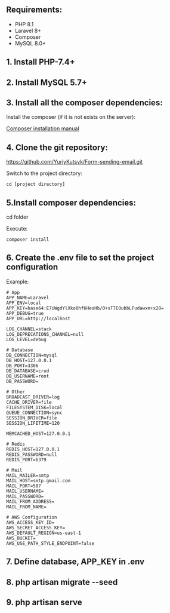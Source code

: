 ## Requirements:
* PHP 8.1
* Laravel 8+
* Composer
* MySQL 8.0+

## 1. Install PHP-7.4+

## 2. Install MySQL 5.7+

## 3. Install all the composer dependencies:

Install the composer (if it is not exists on the server):

[Composer installation manual](https://getcomposer.org/doc/00-intro.md#installation-linux-unix-osx)


## 4. Clone the git repository:
https://github.com/YuriyKutsyk/Form-sending-email.git

Switch to the project directory:
```
cd [project directory]
```

## 5.Install composer dependencies:

cd folder

Execute:

```
composer install
```

## 6. Create the .env file to set the project configuration

Example:

```
# App
APP_NAME=Laravel
APP_ENV=local
APP_KEY=base64:E7iWgdYlXko8hf6HeoHb/0+sT7EOubbLFudawxm+x28=
APP_DEBUG=true
APP_URL=http://localhost

LOG_CHANNEL=stack
LOG_DEPRECATIONS_CHANNEL=null
LOG_LEVEL=debug

# Database
DB_CONNECTION=mysql
DB_HOST=127.0.0.1
DB_PORT=3306
DB_DATABASE=crud
DB_USERNAME=root
DB_PASSWORD=

# Other
BROADCAST_DRIVER=log
CACHE_DRIVER=file
FILESYSTEM_DISK=local
QUEUE_CONNECTION=sync
SESSION_DRIVER=file
SESSION_LIFETIME=120

MEMCACHED_HOST=127.0.0.1

# Redis
REDIS_HOST=127.0.0.1
REDIS_PASSWORD=null
REDIS_PORT=6379

# Mail
MAIL_MAILER=smtp
MAIL_HOST=smtp.gmail.com
MAIL_PORT=587
MAIL_USERNAME=
MAIL_PASSWORD=
MAIL_FROM_ADDRESS=
MAIL_FROM_NAME=

# AWS Configuration
AWS_ACCESS_KEY_ID=
AWS_SECRET_ACCESS_KEY=
AWS_DEFAULT_REGION=us-east-1
AWS_BUCKET=
AWS_USE_PATH_STYLE_ENDPOINT=false
```

## 7. Define database, APP_KEY in .env

## 8. php artisan migrate --seed

## 9. php artisan serve
